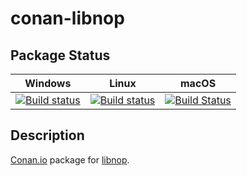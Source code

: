 # conan-libnop

## Package Status

| Windows | Linux | macOS |
|:-------:|:-----:|:-----:|
|[![Build status](https://ci.appveyor.com/api/projects/status/5dyn397tpbdf6ndf/branch/testing%2Fcci.20200728?svg=true)](https://ci.appveyor.com/project/SpaceIm/conan-libnop)|[![Build status](https://github.com/SpaceIm/conan-libnop/workflows/.github/workflows/conan.yml/badge.svg?branch=testing%2Fcci.20200728)](https://github.com/SpaceIm/conan-libnop/actions?query=branch%3Atesting%2Fcci.20200728)|[![Build Status](https://travis-ci.com/SpaceIm/conan-libnop.svg?branch=testing%2Fcci.20200728)](https://travis-ci.com/SpaceIm/conan-libnop)|

## Description

[Conan.io](https://conan.io) package for [libnop](https://github.com/google/libnop).
